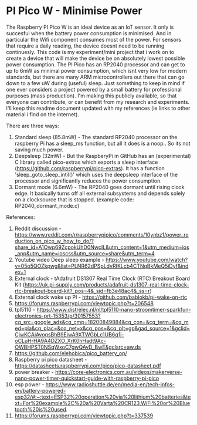 # PI Pico W - Minimise Power

 The Raspberry PI Pico W is an ideal device as an IoT sensor. It only is succesful when the battery power consumption is minimised. And in particular the Wifi component consumes most of the power. For sensors that require a daily reading, the device doesnt need to be running continuesly.
This code is my experiment/mini project that i work on to create a device that will make the device be on absolutely lowest possible power consumption.
The PI Pico has an RP2040 processor and can get to up to 6mW as minimal power consumption, which isnt very low for modern standards, but there are many ARM microcontrollers out there that can go down to a few uW during (useful) sleep. Just something to keep in mind if one ever considers a project powered by a small battery for professional purposes (mass production). 
 I'm making this publicly available, so that everyone can contribute, or can benefit from my research and experiments. I'll keep this readme document updated with my references (ie links to other material i find on the internet). 

There are three ways:
1) Standard sleep (85.8mW) - The standard RP2040 processor on the raspberry Pi has a sleep_ms function, but all it does is a noop.. So its not saving much power.
2) Deepsleep (32mW) - But the RaspberyPi in GitHub has an (experimental) C library called pico-extras which exports a sleep interface (https://github.com/raspberrypi/pico-extras). It has a function 'sleep_goto_sleep_intil()' which uses the deepsleep interface of the processor and significantly reduces the power consumption.   
3) Dormant mode (6.6mW) - The RP2040 goes dormant until rising clock edge. It basically turns off all external subsystems and depends solely on a clocksource that is stopped. (example code: RP2040_dormant_mode.c)   
 
References:
1) Reddit discussion - https://www.reddit.com/r/raspberrypipico/comments/10ynbz1/power_reduction_on_pico_w_how_to_do/?share_id=A1Owp69ZcpokUhD0NwcIL&utm_content=1&utm_medium=ios_app&utm_name=ioscss&utm_source=share&utm_term=4
2) Youtube video Deep sleep example - https://www.youtube.com/watch?v=05o5QOZkpwg&list=PLNR62dPSpLdvRIKLcb4CTNqBkMeQ5iDyf&index=1
3) External clock - tAdafruit DS1307 Real Time Clock (RTC) Breakout Board Kit (https://uk.pi-supply.com/products/adafruit-ds1307-real-time-clock-rtc-breakout-board-kit?_pos=4&_sid=fb3e48ac4&_ss=r)
4) External clock wake up PI -  https://github.com/bablokb/pi-wake-on-rtc
5) https://forums.raspberrypi.com/viewtopic.php?t=206548
6) tpl5110 - https://www.distrelec.nl/nl/tpl5110-nano-stroomtimer-sparkfun-electronics-prt-15353/p/30157553?cq_src=google_ads&cq_cmp=18200849884&cq_con=&cq_term=&cq_med=pla&cq_plac=&cq_net=x&cq_pos=&cq_plt=gp&gad_source=1&gclid=CjwKCAiAvoqsBhB9EiwA9XTWGbLc1UB6q1j-oCLuHrHA9A4DZXO_XrK0hHadt9Ac-OWBHPST0NSqWxoC7gwQAvD_BwE&gclsrc=aw.ds
7) https://github.com/elehobica/pico_battery_op/
8) Raspberry pi pico datasheet - https://datasheets.raspberrypi.com/pico/pico-datasheet.pdf
9) power breaker - https://core-electronics.com.au/videos/makerverse-nano-power-timer-quickstart-guide-with-raspberry-pi-pico
10) esp power - https://www.radioshuttle.de/en/media-en/tech-infos-en/battery-powered-esp32/#:~:text=ESP32%20operation%20via%20lithium%20batteries&text=For%20example%2C%20a%20Varta%20CR123,WiFi%20or%20Bluetooth%20is%20used.
11) https://forums.raspberrypi.com/viewtopic.php?t=337539
